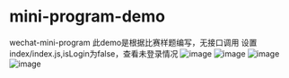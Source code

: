 # mini-program-demo
wechat-mini-program
此demo是根据比赛样题编写，无接口调用
设置index/index.js,isLogin为false，查看未登录情况
![image](https://user-images.githubusercontent.com/71578480/137845740-3e4ab906-bea6-4b9e-be47-44383008129b.png)
![image](https://user-images.githubusercontent.com/71578480/137845774-14059141-fa0d-4905-912d-9ca4f7d8a77d.png)
![image](https://user-images.githubusercontent.com/71578480/137845950-41bdcbbe-f7cd-4760-935e-59bd15458af6.png)
![image](https://user-images.githubusercontent.com/71578480/137846115-c60b33b5-84b5-458a-9af2-0970f1e1fea0.png)


